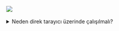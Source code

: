 ![](https://avatars.githubusercontent.com/u/178294790?v=4)
 
 <details><summary>Neden direk tarayıcı üzerinde çalışılmalı?</summary>
- 1- Daha az yer kaplar.
- 2- Daha az izin istenildiği için daha güvenlidir.
- 3- Herhangi üçüncü taraf bir uygulama yüklemek gerekmez, daha kullanışlıdır.
- 4- Mikro işlemlerde uygulama açılış ekranı açılana kadar işleminiz bitmiş olur. Daha seridir.

  <details><summary>>Why work directly on the browser?</summary
- 1- It takes up less space.
- 2- It is more secure as fewer permissions are required.
- 3- There is no need to install any third-party application, it is more convenient.
- 4- In micro transactions, your transaction is finished until the application splash screen opens. It is faster.

# Targets
- <details><summary>Providing both visual and audible notification of the result </summary>
- - <details><summary>By creating a data set that can provide more detail in certain areas and integrating it into devices that can use cameras and deep learning reciprocity, to produce the appropriate material with an easy-to-use design for visually impaired friends and babies of learning age .</summary>
- <details><summary>Using this structure in the local repository in conjunction with other projects on Flutter, with a dataset that learns and draws conclusions based on people's usage</summary>




https://github.com/user-attachments/assets/6d847e50-3a91-409a-8f03-6f82bbc4b0d9



![image](https://raw.githubusercontent.com/emreoztemiz-ai-ml/Running-contexts-without-needing-a-Mobile-App/main/Thankful.jpeg)


